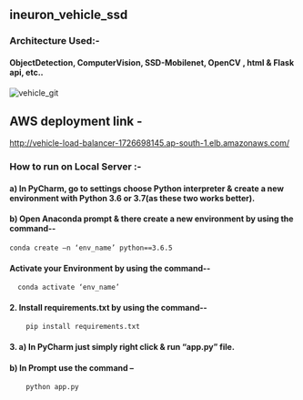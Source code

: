 ## ineuron_vehicle_ssd

### Architecture Used:-
   #### ObjectDetection, ComputerVision, SSD-Mobilenet, OpenCV , html & Flask api, etc..

![vehicle_git](https://user-images.githubusercontent.com/52413661/133123120-080d1850-55a8-47fc-a3ed-591e4c995934.gif)


## AWS deployment link -
   http://vehicle-load-balancer-1726698145.ap-south-1.elb.amazonaws.com/

### How to run on Local Server :-
#### a) In PyCharm, go to settings choose Python interpreter & create a new environment with Python 3.6 or 3.7(as these two works better).

#### b) Open Anaconda prompt & there create a new environment by using the command--
	conda create –n ‘env_name’ python==3.6.5

#### Activate your Environment by using the command--
      conda activate ‘env_name’

#### 2. Install requirements.txt by using the command--
        pip install requirements.txt

#### 3. a) In PyCharm just simply right click & run “app.py” file.

#### b) In Prompt use the command –
        python app.py
